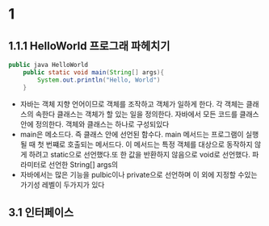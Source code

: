
# 1

## 1.1.1 HelloWorld 프로그래 파헤치기

```java
public java HelloWorld
	public static void main(String[] args){
		System.out.println("Hello, World")
	}
```
* 자바는 객체 지향 언어이므로 객체를 조작하고 객체가 일하게 한다. 각 객체는 클래스의 속한다 클래스는 객체가 할 있는 일을 정의한다. 자바에서 모든 코드를 클래스 안에 정의한다. 객체와 클래스는 하나로 구성되있다
* main은 메소드다. 즉 클래스 안에 선언된 함수다. main 메서드는 프로그램이 실행될 때 첫 번쨰로 호출되는 메서드다. 이 메서드는 특정 객체를 대상으로 동작하지 않게 하려고 static으로 선언했다.또 한 값을 반환하지 않음으로 void로 선언했다. 파라미터로 선언한 String[] args의
* 자바에서는 많은 기능을 pulbic이나 private으로 선언하며 이 외에 지정할 수있는 가기성 레벨이 두가지가 있다

## 3.1 인터페이스
